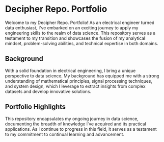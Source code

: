 # Decipher Repo. Portfolio

Welcome to my Decipher Repo. Portfolio! As an electrical engineer turned data enthusiast, I've embarked on an exciting journey to apply my engineering skills to the realm of data science. This repository serves as a testament to my transition and showcases the fusion of my analytical mindset, problem-solving abilities, and technical expertise in both domains.

## Background

With a solid foundation in electrical engineering, I bring a unique perspective to data science. My background has equipped me with a strong understanding of mathematical principles, signal processing techniques, and system design, which I leverage to extract insights from complex datasets and develop innovative solutions.

## Portfolio Highlights

This repository encapsulates my ongoing journey in data science, documenting the breadth of knowledge I've acquired and its practical applications. As I continue to progress in this field, it serves as a testament to my commitment to continual learning and advancement.
